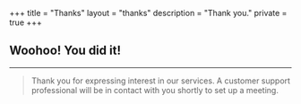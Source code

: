 +++
title = "Thanks"
layout = "thanks"
description = "Thank you."
private = true
+++

## Woohoo! You did it!

---

> Thank you for expressing interest in our services. A customer support professional will be in contact with you shortly to set up a meeting.